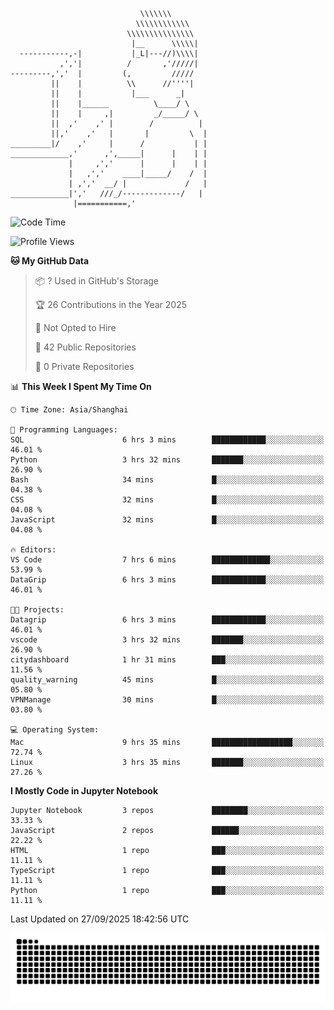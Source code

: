 ```
                             \\\\\\\
                            \\\\\\\\\\\\
                          \\\\\\\\\\\\\\\
                           |__      \\\\\|
  -----------,-|           |_L|---//)\\\\|
           ,','|          /       ,'/////|
---------,','  |         (,         /////
         ||    |          \\      //''''|
         ||    |           |___      _|
         ||    |______          \____/ \
         ||    |     ,|         _/_____/ \
         ||  ,'    ,' |        /          |
         ||,'    ,'   |       |         \  |
_________|/    ,'     |      /           | |
_____________,'      ,',_____|      |    | |
             |     ,','      |      |    | |
             |   ,','    ____|_____/    /  |
             | ,','  __/ |             /   |
_____________|','   ///_/-------------/   |
              |===========,'
```

<!--START_SECTION:waka-->
![Code Time](http://img.shields.io/badge/Code%20Time-162%20hrs%2028%20mins-blue)

![Profile Views](http://img.shields.io/badge/Profile%20Views-1-blue)

**🐱 My GitHub Data** 

> 📦 ? Used in GitHub's Storage 
 > 
> 🏆 26 Contributions in the Year 2025
 > 
> 🚫 Not Opted to Hire
 > 
> 📜 42 Public Repositories 
 > 
> 🔑 0 Private Repositories 
 > 
📊 **This Week I Spent My Time On** 

```text
🕑︎ Time Zone: Asia/Shanghai

💬 Programming Languages: 
SQL                      6 hrs 3 mins        ████████████░░░░░░░░░░░░░   46.01 % 
Python                   3 hrs 32 mins       ███████░░░░░░░░░░░░░░░░░░   26.90 % 
Bash                     34 mins             █░░░░░░░░░░░░░░░░░░░░░░░░   04.38 % 
CSS                      32 mins             █░░░░░░░░░░░░░░░░░░░░░░░░   04.08 % 
JavaScript               32 mins             █░░░░░░░░░░░░░░░░░░░░░░░░   04.08 % 

🔥 Editors: 
VS Code                  7 hrs 6 mins        █████████████░░░░░░░░░░░░   53.99 % 
DataGrip                 6 hrs 3 mins        ████████████░░░░░░░░░░░░░   46.01 % 

🐱‍💻 Projects: 
Datagrip                 6 hrs 3 mins        ████████████░░░░░░░░░░░░░   46.01 % 
vscode                   3 hrs 32 mins       ███████░░░░░░░░░░░░░░░░░░   26.90 % 
citydashboard            1 hr 31 mins        ███░░░░░░░░░░░░░░░░░░░░░░   11.56 % 
quality_warning          45 mins             █░░░░░░░░░░░░░░░░░░░░░░░░   05.80 % 
VPNManage                30 mins             █░░░░░░░░░░░░░░░░░░░░░░░░   03.80 % 

💻 Operating System: 
Mac                      9 hrs 35 mins       ██████████████████░░░░░░░   72.74 % 
Linux                    3 hrs 35 mins       ███████░░░░░░░░░░░░░░░░░░   27.26 % 
```

**I Mostly Code in Jupyter Notebook** 

```text
Jupyter Notebook         3 repos             ████████░░░░░░░░░░░░░░░░░   33.33 % 
JavaScript               2 repos             ██████░░░░░░░░░░░░░░░░░░░   22.22 % 
HTML                     1 repo              ███░░░░░░░░░░░░░░░░░░░░░░   11.11 % 
TypeScript               1 repo              ███░░░░░░░░░░░░░░░░░░░░░░   11.11 % 
Python                   1 repo              ███░░░░░░░░░░░░░░░░░░░░░░   11.11 % 
```




 Last Updated on 27/09/2025 18:42:56 UTC
<!--END_SECTION:waka-->

<picture>
  <source media="(prefers-color-scheme: dark)" srcset="https://raw.githubusercontent.com/yuemanly/yuemanly/output/github-contribution-grid-snake-dark.svg" />
  <source media="(prefers-color-scheme: light)" srcset="https://raw.githubusercontent.com/yuemanly/yuemanly/output/github-contribution-grid-snake.svg" />
  <img alt="github-snake" src="https://raw.githubusercontent.com/yuemanly/yuemanly/output/github-contribution-grid-snake.svg" />
</picture>
<!--
**yuemanly/yuemanly** is a ✨ _special_ ✨ repository because its `README.md` (this file) appears on your GitHub profile.

Here are some ideas to get you started:

- 🔭 I’m currently working on ...
- 🌱 I’m currently learning ...
- 👯 I’m looking to collaborate on ...
- 🤔 I’m looking for help with ...
- 💬 Ask me about ...
- 📫 How to reach me: ...
- 😄 Pronouns: ...
- ⚡ Fun fact: ...
-->

